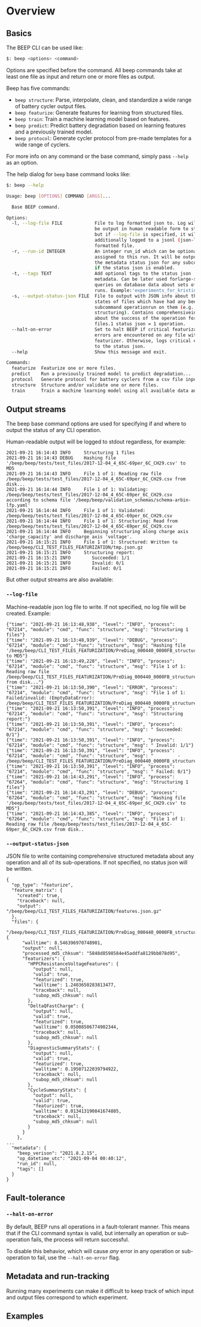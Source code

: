 # Overview



## Basics


The BEEP CLI can be used like:

```bash
$: beep <options> <command>
```

Options are specified before the command. All beep commands take at least one file as input and return one or more files as output.


Beep has five commands:

- `beep structure`: Parse, interpolate, clean, and standardize a wide range of battery cycler output files.
- `beep featurize`: Generate features for learning from structured files.
- `beep train`: Train a machine learning model based on features.
- `beep predict`: Predict battery degradation based on learning features and a previously trained model.
- `beep protocol`: Generate cycler protocol from pre-made templates for a wide range of cyclers.

For more info on any command or the base command, simply pass `--help` as an option.


The help dialog for `beep` base command looks like:

```bash 
$: beep --help

Usage: beep [OPTIONS] COMMAND [ARGS]...

  Base BEEP command.

Options:
  -l, --log-file FILE            File to log formatted json to. Log will still
                                 be output in human readable form to stdout,
                                 but if --log-file is specified, it will be
                                 additionally logged to a jsonl (json-lines)
                                 formatted file.
  -r, --run-id INTEGER           An integer run_id which can be optionally
                                 assigned to this run. It will be output in
                                 the metadata status json for any subcommand
                                 if the status json is enabled.
  -t, --tags TEXT                Add optional tags to the status json
                                 metadata. Can be later used forlarge-scale
                                 queries on database data about sets of BEEP
                                 runs. Example:'experiments_for_kristin'.
  -s, --output-status-json FILE  File to output with JSON info about the
                                 states of files which have had any beep
                                 subcommand operationrun on them (e.g.,
                                 structuring). Contains comprehensiveinfo
                                 about the success of the operation for all
                                 files.1 status json = 1 operation.
  --halt-on-error                Set to halt BEEP if critical featurization
                                 errors are encountered on any file with any
                                 featurizer. Otherwise, logs critical errors
                                 to the status json.
  --help                         Show this message and exit.

Commands:
  featurize  Featurize one or more files.
  predict    Run a previously trained model to predict degradation...
  protocol   Generate protocol for battery cyclers from a csv file input.
  structure  Structure and/or validate one or more files.
  train      Train a machine learning model using all available data and...

```



## Output streams

The beep base command options are used for specifying if and where to output the status of any CLI operation.

Human-readable output will be logged to stdout regardless, for example:

```
2021-09-21 16:14:43 INFO     Structuring 1 files
2021-09-21 16:14:43 DEBUG    Hashing file '/beep/beep/tests/test_files/2017-12-04_4_65C-69per_6C_CH29.csv' to MD5
2021-09-21 16:14:43 INFO     File 1 of 1: Reading raw file /beep/beep/tests/test_files/2017-12-04_4_65C-69per_6C_CH29.csv from disk...
2021-09-21 16:14:44 INFO     File 1 of 1: Validating: /beep/beep/tests/test_files/2017-12-04_4_65C-69per_6C_CH29.csv according to schema file '/beep/beep/validation_schemas/schema-arbin-lfp.yaml'
2021-09-21 16:14:44 INFO     File 1 of 1: Validated: /beep/beep/tests/test_files/2017-12-04_4_65C-69per_6C_CH29.csv
2021-09-21 16:14:44 INFO     File 1 of 1: Structuring: Read from /beep/beep/tests/test_files/2017-12-04_4_65C-69per_6C_CH29.csv
2021-09-21 16:14:44 INFO     Beginning structuring along charge axis 'charge_capacity' and discharge axis 'voltage'.
2021-09-21 16:15:21 INFO     File 1 of 1: Structured: Written to /beep/beep/CLI_TEST_FILES_FEATURIZATION/tmp.json.gz
2021-09-21 16:15:21 INFO     Structuring report:
2021-09-21 16:15:21 INFO        Succeeded: 1/1
2021-09-21 16:15:21 INFO        Invalid: 0/1
2021-09-21 16:15:21 INFO        Failed: 0/1
```




But other output streams are also available:

### `--log-file`

Machine-readable json log file to write. If not specified, no log file will be created. Example:

```
{"time": "2021-09-21 16:13:48,938", "level": "INFO", "process": "67214", "module": "cmd", "func": "structure", "msg": "Structuring 1 files"}
{"time": "2021-09-21 16:13:48,939", "level": "DEBUG", "process": "67214", "module": "cmd", "func": "structure", "msg": "Hashing file '/beep/beep/CLI_TEST_FILES_FEATURIZATION/PreDiag_000440_0000FB_structure.json' to MD5"}
{"time": "2021-09-21 16:13:49,228", "level": "INFO", "process": "67214", "module": "cmd", "func": "structure", "msg": "File 1 of 1: Reading raw file /beep/beep/CLI_TEST_FILES_FEATURIZATION/PreDiag_000440_0000FB_structure.json from disk..."}
{"time": "2021-09-21 16:13:50,390", "level": "ERROR", "process": "67214", "module": "cmd", "func": "structure", "msg": "File 1 of 1: Failed/invalid: (EmptyDataError): /beep/beep/CLI_TEST_FILES_FEATURIZATION/PreDiag_000440_0000FB_structure.json"}
{"time": "2021-09-21 16:13:50,391", "level": "INFO", "process": "67214", "module": "cmd", "func": "structure", "msg": "Structuring report:"}
{"time": "2021-09-21 16:13:50,391", "level": "INFO", "process": "67214", "module": "cmd", "func": "structure", "msg": " Succeeded: 0/1"}
{"time": "2021-09-21 16:13:50,391", "level": "INFO", "process": "67214", "module": "cmd", "func": "structure", "msg": " Invalid: 1/1"}
{"time": "2021-09-21 16:13:50,391", "level": "INFO", "process": "67214", "module": "cmd", "func": "structure", "msg": "         - /beep/beep/CLI_TEST_FILES_FEATURIZATION/PreDiag_000440_0000FB_structure.json"}
{"time": "2021-09-21 16:13:50,391", "level": "INFO", "process": "67214", "module": "cmd", "func": "structure", "msg": " Failed: 0/1"}
{"time": "2021-09-21 16:14:43,291", "level": "INFO", "process": "67264", "module": "cmd", "func": "structure", "msg": "Structuring 1 files"}
{"time": "2021-09-21 16:14:43,291", "level": "DEBUG", "process": "67264", "module": "cmd", "func": "structure", "msg": "Hashing file '/beep/beep/tests/test_files/2017-12-04_4_65C-69per_6C_CH29.csv' to MD5"}
{"time": "2021-09-21 16:14:43,385", "level": "INFO", "process": "67264", "module": "cmd", "func": "structure", "msg": "File 1 of 1: Reading raw file /beep/beep/tests/test_files/2017-12-04_4_65C-69per_6C_CH29.csv from disk..
```

### `--output-status-json`
JSON file to write containing comprehensive structured metadata about any operation and all of its sub-operations. If not specified, no status json will be written.

```
{
  "op_type": "featurize",
  "feature_matrix": {
    "created": true,
    "traceback": null,
    "output": "/beep/beep/CLI_TEST_FILES_FEATURIZATION/features.json.gz"
  },
  "files": {
    "/beep/beep/CLI_TEST_FILES_FEATURIZATION/PreDiag_000440_0000FB_structure.json": {
      "walltime": 8.546396970748901,
      "output": null,
      "processed_md5_chksum": "5848d8598584e45addfa8129bb078d95",
      "featurizers": {
        "HPPCResistanceVoltageFeatures": {
          "output": null,
          "valid": true,
          "featurized": true,
          "walltime": 1.2403650283813477,
          "traceback": null,
          "subop_md5_chksum": null
        },
        "DeltaQFastCharge": {
          "output": null,
          "valid": true,
          "featurized": true,
          "walltime": 0.05008506774902344,
          "traceback": null,
          "subop_md5_chksum": null
        },
        "DiagnosticSummaryStats": {
          "output": null,
          "valid": true,
          "featurized": true,
          "walltime": 0.19507122039794922,
          "traceback": null,
          "subop_md5_chksum": null
        },
        "CycleSummaryStats": {
          "output": null,
          "valid": true,
          "featurized": true,
          "walltime": 0.013413190841674805,
          "traceback": null,
          "subop_md5_chksum": null
        }
      }
    },
...
  "metadata": {
    "beep_verison": "2021.8.2.15",
    "op_datetime_utc": "2021-09-04 00:40:12",
    "run_id": null,
    "tags": []
  }
}

```


## Fault-tolerance

### `--halt-on-error`

By default, BEEP runs all operations in a fault-tolerant manner. This means that if the CLI command syntax is valid, but internally an operation or sub-operation fails, the process will
return successful. 

To disable this behavior, which will cause *any* error in any operation or sub-operation to fail, use the `--halt-on-error` flag.


## Metadata and run-tracking

Running many experiments can make it difficult to keep track of which input and output files correspond to which experiment. 


## Examples

